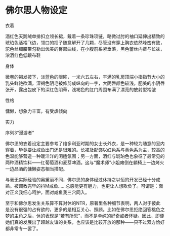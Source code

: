 # 佛尔思人物设定

衣着

酒红色天鹅绒单排扣立领长裙，戴着一条珍珠项链，略微过肘的袖口延伸出精致的琥珀色活褶飞边，领口的扣子随意解开了几颗，尽管没有穿上胸衣依然峰峦有致，驼色丝绸腰带勾勒出优美的臀部曲线，在小腹前系紧垂落，黑色蕾丝内裤与长袜，浓酒红色低跟布鞋

身体

微卷的褐发披下，淡蓝色的眼眸，一米六五左右，丰满的乳房顶端小指指节大小的乳头鲜艳欲滴，深褐色阴毛被修剪成纵向的一字，大阴唇颜色较浅，肥美的小阴唇张开，露出包皮下的深红色阴蒂，浅褐色的肛门周围布满了漂亮的放射型褶皱

性格

慵懒，想象力丰富，有受虐倾向

实力

序列3“漫游者”

佛尔思的衣着设定主要参考了维多利亚时期的女士长外衣，是一种较为随意的室内穿着，毕竟要让咸鱼出门还是很难的。长裙及配饰以红色系与黄色系为主，较高的色温能够营造一种暖洋洋的闲适氛围；另一方面，酒红与琥珀色也象征了最常见的两种酒精饮料——红葡萄酒和麦芽啤酒。这与“魔术师”小姐瘫倒在躺椅上一边烤火一边品酒的慵懒姿态相当搭配。

与毫无实际经验的奥黛丽不同，佛尔思的身体经过休持之以恒的开发已经十分成熟。被调教完毕的抖M咸鱼……总感觉更有魅力，也更让人想欺负了。可谓是：面对正义我细心呵护，面对咸鱼我三穴同入。

至于和佛尔思发生关系算不算对休的NTR，原著里各种细节表明，两人对于彼此是没有很强的占有欲的，更多的是相互关心、照顾。比如在佛尔思拒绝回答桃色之梦的主角之后，休的表现是“若有所思”，而不是单纯的好奇或者怀疑。因此，即便她们真的发展出了超越友谊的关系，也应该是比较开放的那种——只不过双方恰好都非常专一罢了。

